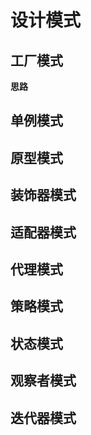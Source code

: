 # 设计模式
## 工厂模式
**思路**


## 单例模式

## 原型模式

## 装饰器模式

## 适配器模式

## 代理模式

## 策略模式

## 状态模式

## 观察者模式

## 迭代器模式